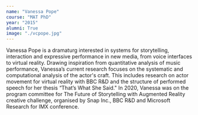 ```yaml
---
name: "Vanessa Pope"
course: "MAT PhD"
year: "2015"
alumni: True
image: "./vcpope.jpg"
---
```

Vanessa Pope is a dramaturg interested in systems for storytelling, interaction and expressive performance in new media, from voice interfaces to virtual reality. Drawing inspiration from quantitative analysis of music performance, Vanessa’s current research focuses on the systematic and computational analysis of the actor's craft. This includes research on actor movement for virtual reality with BBC R&D and the structure of performed speech for her thesis “That’s What She Said." In 2020, Vanessa was on the program committee for The Future of Storytelling with Augmented Reality creative challenge, organised by Snap Inc., BBC R&D and Microsoft Research for IMX conference.